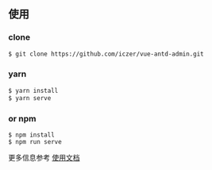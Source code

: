 <!--
 * @LastEditTime: 2021-06-15 17:30:22
 * @Description: 
 * @Tags: 
 * @FilePath: /vue-antd-admin/README.md
-->

## 使用

### clone

```bash
$ git clone https://github.com/iczer/vue-antd-admin.git
```

### yarn

```bash
$ yarn install
$ yarn serve
```

### or npm

```
$ npm install
$ npm run serve
```

更多信息参考 [使用文档](https://iczer.gitee.io/vue-antd-admin-docs)